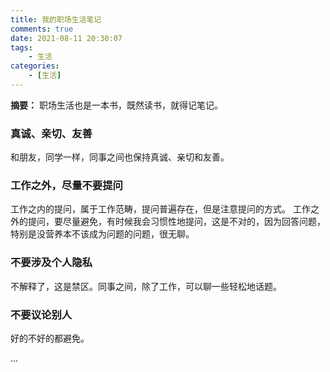```yaml
---
title: 我的职场生活笔记
comments: true
date: 2021-08-11 20:30:07
tags:
    - 生活
categories:
    - [生活]
---
```

__摘要：__
职场生活也是一本书，既然读书，就得记笔记。
<!-- more -->

### 真诚、亲切、友善
和朋友，同学一样，同事之间也保持真诚、亲切和友善。

### 工作之外，尽量不要提问
工作之内的提问，属于工作范畴，提问普遍存在，但是注意提问的方式。
工作之外的提问，要尽量避免，有时候我会习惯性地提问，这是不对的，因为回答问题，特别是没营养本不该成为问题的问题，很无聊。

### 不要涉及个人隐私
不解释了，这是禁区。同事之间，除了工作，可以聊一些轻松地话题。

### 不要议论别人
好的不好的都避免。

...